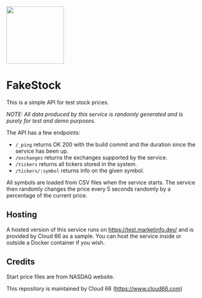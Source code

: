 <img src="http://cdn2-cloud66-com.s3.amazonaws.com/images/oss-sponsorship.png" width=150/>

# FakeStock

This is a simple API for test stock prices. 

*NOTE: All data produced by this service is randomly generated and is purely for test and demo purposes.*

The API has a few endpoints:

- `/_ping` returns OK 200 with the build commit and the duration since the service has been up.
- `/exchanges` returns the exchanges supported by the service.
- `/tickers` returns all tickers stored in the system.
- `/tickers/:symbol` returns info on the given symbol.

All symbols are loaded from CSV files when the service starts. The service then randomly changes the price every 5 seconds randomly by a percentage of the current price.

## Hosting
A hosted version of this service runs on https://test.marketinfo.dev/ and is provided by Cloud 66 as a sample. You can host the service inside or outside a Docker container if you wish. 

## Credits
Start price files are from NASDAQ website.

This repository is maintained by Cloud 66 (https://www.cloud66.com)

